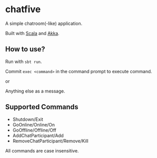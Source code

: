 chatfive
=========================

A simple chatroom(-like) application.

Built with [Scala](http://www.scala-lang.org) and [Akka](http://akka.io).


How to use?
-------------------------

Run with `sbt run`.

Commit `exec <command>` in the command prompt to execute command.

or

Anything else as a message.


Supported Commands
-------------------------

* Shutdown/Exit
* GoOnline/Online/On
* GoOffline/Offline/Off
* AddChatParticipant/Add
* RemoveChatParticipant/Remove/Kill <ActorPath>

All commands are case insensitive.
